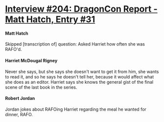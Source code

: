 # [Interview #204: DragonCon Report - Matt Hatch, Entry #31](https://www.theoryland.com/intvmain.php?i=204#31)

#### Matt Hatch

Skipped [transcription of] question: Asked Harriet how often she was RAFO'd.

#### Harriet McDougal Rigney

Never she says, but she says she doesn't want to get it from him, she wants to read it, and so he says he doesn't tell her, because it would affect what she does as an editor. Harriet says she knows the general gist of the final scene of the last book in the series.

#### Robert Jordan

Jordan jokes about RAFOing Harriet regarding the meal he wanted for dinner, RAFO.

